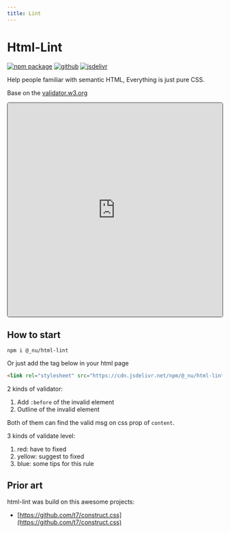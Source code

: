 ```yaml
---
title: Lint
---
```


# Html-Lint

[![npm package](https://img.shields.io/npm/v/@_nu/html-lint.svg)](https://www.npmjs.org/package/@_nu/html-lint)
[![github](https://img.shields.io/github/stars/nu-system/html-lint.svg?style=social)](https://github.com/nu-system/html-lint)
[![jsdelivr](https://data.jsdelivr.com/v1/package/npm/@_nu/html-lint/badge)](https://www.jsdelivr.com/package/npm/@_nu/html-lint)

Help people familiar with semantic HTML, Everything is just pure CSS.

Base on the [validator.w3.org](https://validator.w3.org/)

<iframe src="https://nu-system.github.io/html-lint/" style="width:100%; height:500px; border:1px solid #333; border-radius: 4px; overflow:hidden;" sandbox="allow-modals allow-forms allow-popups allow-scripts allow-same-origin"></iframe>


## How to start

```
npm i @_nu/html-lint
```

Or just add the tag below in your html page

```HTML
<link rel="stylesheet" src="https://cdn.jsdelivr.net/npm/@_nu/html-lint/css/debug.css" />
```

2 kinds of validator:
1. Add `:before` of the invalid element
2. Outline of the invalid element

Both of them can find the valid msg on css prop of `content`.

3 kinds of validate level:
1. red: have to fixed
2. yellow: suggest to fixed
3. blue: some tips for this rule


## Prior art

html-lint was build on this awesome projects:

* [https://github.com/t7/construct.css](https://github.com/t7/construct.css)
